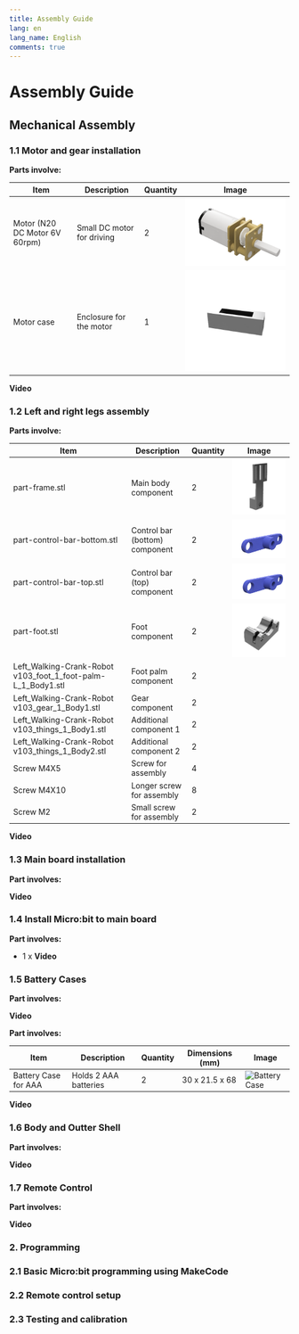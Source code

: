 ```yaml
---
title: Assembly Guide
lang: en
lang_name: English
comments: true
---
```


# Assembly Guide

## Mechanical Assembly
### 1.1 Motor and gear installation

**Parts involve:**

| Item               | Description                | Quantity | Image                |
|--------------------|----------------------------|----------|----------------------|
| Motor (N20 DC Motor 6V 60rpm) | Small DC motor for driving | 2        | ![Motor](images/part-motor.png)  |
| Motor case         | Enclosure for the motor    | 1        | ![Motor Case](images/part-motor-case.png) |


**Video**

### 1.2 Left and right legs assembly

**Parts involve:**

| Item                                             | Description                       | Quantity | Image |
|--------------------------------------------------|-----------------------------------|----------|-------|
| part-frame.stl        | Main body component                | 2        | ![frame](images/part-frame.png)      |
| part-control-bar-bottom.stl | Control bar (bottom) component       | 2        | ![control-bar-bottom](images/part-control-bar-bottom.png)      |
| part-control-bar-top.stl | Control bar (top) component       | 2        | ![control-bar-top](images/part-control-bar-top.png)      |
| part-foot.stl  | Foot component                     | 2        |  ![foot](images/part-foot.png)       |
| Left_Walking-Crank-Robot v103_foot_1_foot-palm-L_1_Body1.stl | Foot palm component                | 2        |       |
| Left_Walking-Crank-Robot v103_gear_1_Body1.stl  | Gear component                     | 2        |       |
| Left_Walking-Crank-Robot v103_things_1_Body1.stl | Additional component 1            | 2        |       |
| Left_Walking-Crank-Robot v103_things_1_Body2.stl | Additional component 2            | 2        |       |
| Screw M4X5                                       | Screw for assembly                 | 4        |       |
| Screw M4X10                                      | Longer screw for assembly          | 8        |       |
| Screw M2                                         | Small screw for assembly           | 2      |       |

**Video**

### 1.3 Main board installation

**Part involves:**

**Video**

### 1.4 Install Micro:bit to main board

**Part involves:**
- 1 x
**Video**

### 1.5 Battery Cases

**Part involves:**

**Video**

**Part involves:**

| Item                     | Description                          | Quantity | Dimensions (mm)         | Image                |
|--------------------------|--------------------------------------|----------|--------------------------|----------------------|
| Battery Case for AAA     | Holds 2 AAA batteries                | 2        | 30 x 21.5 x 68           | ![Battery Case](https://example.com/battery-case-image.jpg) |

**Video**

### 1.6 Body and Outter Shell

**Part involves:**

**Video**

### 1.7 Remote Control

**Part involves:**

**Video**

### 2. Programming

### 2.1 Basic Micro:bit programming using MakeCode

### 2.2 Remote control setup

### 2.3 Testing and calibration 